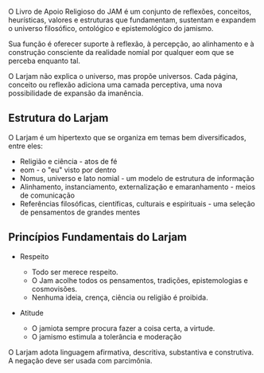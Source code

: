 O Livro de Apoio Religioso do JAM é um conjunto de reflexões, conceitos, heurísticas, valores e estruturas que fundamentam, sustentam e expandem o universo filosófico, ontológico e epistemológico do jamismo.

Sua função é oferecer suporte à reflexão, à percepção, ao alinhamento e à construção consciente da realidade nomial por qualquer eom que se perceba enquanto tal.

O Larjam não explica o universo, mas propõe universos. Cada página, conceito ou reflexão adiciona uma camada perceptiva, uma nova possibilidade de expansão da imanência.

## Estrutura do Larjam

O Larjam é um hipertexto que se organiza em temas bem diversificados, entre eles:

- Religião e ciência - atos de fé  
- eom - o "eu" visto por dentro 
- Nomus, universo e lato nomial - um modelo de estrutura de informação  
- Alinhamento, instanciamento, externalização e emaranhamento - meios de comunicação  
- Referências filosóficas, científicas, culturais e espirituais - uma seleção de pensamentos de grandes mentes

## Princípios Fundamentais do Larjam

- Respeito
    - Todo ser merece respeito.
    - O Jam acolhe todos os pensamentos, tradições, epistemologias e cosmovisões.  
    - Nenhuma ideia, crença, ciência ou religião é proibida.  

- Atitude
    - O jamiota sempre procura fazer a coisa certa, a virtude.
    - O jamismo estimula a tolerância e moderação

O Larjam adota linguagem afirmativa, descritiva, substantiva e construtiva. A negação deve ser usada com parcimônia. 
